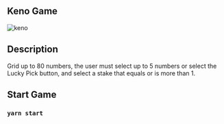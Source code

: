 ## Keno Game
![keno](https://i.ibb.co/MR5Kjbb/keno.png)

## Description
Grid up to 80 numbers, the user must select up to 5 numbers or select the Lucky Pick button, and select a stake that equals or is more than 1.

## Start Game


### `yarn start`

